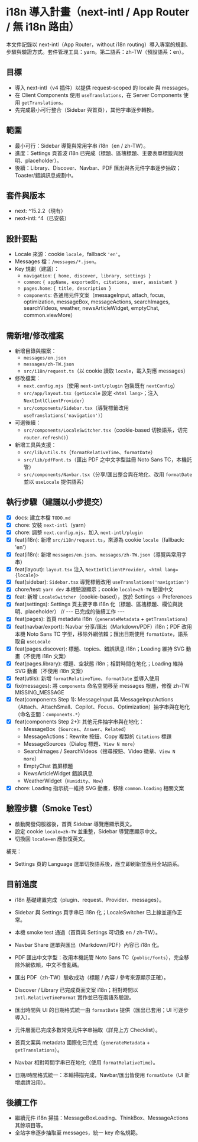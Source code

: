 # i18n 導入計畫（next-intl / App Router / 無 i18n 路由）

本文件記錄以 next-intl（App Router，without i18n routing）導入專案的規劃、步驟與驗證方式。套件管理工具：yarn。第二語系：zh-TW（預設語系：en）。

## 目標

- 導入 next-intl（v4 插件）以提供 request-scoped 的 locale 與 messages。
- 在 Client Components 使用 `useTranslations`，在 Server Components 使用 `getTranslations`。
- 先完成最小可行整合（Sidebar 與首頁），其他字串逐步轉換。

## 範圍

- 最小可行：Sidebar 導覽與常用字串 i18n（en / zh-TW）。
- 進度：Settings 頁首波 i18n 已完成（標題、區塊標題、主要表單標籤與說明、placeholder）。
- 後續：Library、Discover、Navbar、PDF 匯出與各元件字串逐步抽取；Toaster/錯誤訊息規劃中。

## 套件與版本

- next: ^15.2.2（現有）
- next-intl: ^4（已安裝）

## 設計要點

- Locale 來源：cookie `locale`，fallback `'en'`。
- Messages 檔：`/messages/*.json`。
- Key 規劃（建議）：
  - `navigation`: `{ home, discover, library, settings }`
  - `common`: `{ appName, exportedOn, citations, user, assistant }`
  - `pages.home`: `{ title, description }`
  - `components`: 各通用元件文案（messageInput, attach, focus, optimization, messageBox, messageActions, searchImages, searchVideos, weather, newsArticleWidget, emptyChat, common.viewMore）

## 需新增/修改檔案

- 新增目錄與檔案：
  - `messages/en.json`
  - `messages/zh-TW.json`
  - `src/i18n/request.ts`（以 cookie 讀取 `locale`，載入對應 messages）
- 修改檔案：
  - `next.config.mjs`（使用 `next-intl/plugin` 包裝既有 `nextConfig`）
  - `src/app/layout.tsx`（`getLocale` 設定 `<html lang>`；注入 `NextIntlClientProvider`）
  - `src/components/Sidebar.tsx`（導覽標籤改用 `useTranslations('navigation')`）
- 可選後續：
  - `src/components/LocaleSwitcher.tsx`（cookie-based 切換語系，切完 `router.refresh()`）
- 新增工具與支援：
  - `src/lib/utils.ts`（`formatRelativeTime`、`formatDate`）
  - `src/lib/pdfFont.ts`（匯出 PDF 之中文字型註冊 Noto Sans TC，本機託管）
  - `src/components/Navbar.tsx`（分享/匯出整合與在地化、改用 `formatDate` 並以 `useLocale` 提供語系）

## 執行步驟（建議以小步提交）

- [x] docs: 建立本檔 `TODO.md`
- [x] chore: 安裝 `next-intl`（yarn）
- [x] chore: 調整 `next.config.mjs`，加入 `next-intl/plugin`
- [x] feat(i18n): 新增 `src/i18n/request.ts`，來源為 cookie `locale`（fallback: 'en'）
- [x] feat(i18n): 新增 `messages/en.json`、`messages/zh-TW.json`（導覽與常用字串）
- [x] feat(layout): `layout.tsx` 注入 `NextIntlClientProvider`，`<html lang={locale}>`
- [x] feat(sidebar): `Sidebar.tsx` 導覽標籤改用 `useTranslations('navigation')`
- [x] chore/test: `yarn dev` 本機驗證顯示；cookie `locale=zh-TW` 驗證中文
- [x] feat: 新增 `LocaleSwitcher`（cookie-based），放於 Settings → Preferences
- [x] feat(settings): Settings 頁主要字串 i18n 化（標題、區塊標題、欄位與說明、placeholder）
      // --- 已完成的後續工作 ---
- [x] feat(pages): 首頁 metadata i18n（`generateMetadata` + `getTranslations`）
- [x] feat(navbar/export): Navbar 分享/匯出（Markdown/PDF）i18n；PDF 改用本機 Noto Sans TC 字型，移除外網依賴；匯出日期使用 `formatDate`，語系取自 `useLocale`
- [x] feat(pages.discover): 標題、topics、錯誤訊息 i18n；Loading 維持 SVG 動畫（不使用 i18n 文案）
- [x] feat(pages.library): 標題、空狀態 i18n；相對時間在地化；Loading 維持 SVG 動畫（不使用 i18n 文案）
- [x] feat(utils): 新增 `formatRelativeTime`、`formatDate` 並導入使用
- [x] fix(messages): 將 `components` 命名空間移至 messages 根層，修復 zh-TW MISSING_MESSAGE
- [x] feat(components Step 1): MessageInput 與 MessageInputActions（Attach、AttachSmall、Copilot、Focus、Optimization）抽字串與在地化（命名空間：`components.*`）
- [x] feat(components Step 2+): 其他元件抽字串與在地化：
  - MessageBox（`Sources`、`Answer`、`Related`）
  - MessageActions：Rewrite 按鈕、Copy 複製的 `Citations` 標題
  - MessageSources（Dialog 標題、`View N more`）
  - SearchImages / SearchVideos（搜尋按鈕、Video 徽章、`View N more`）
  - EmptyChat 首屏標題
  - NewsArticleWidget 錯誤訊息
  - WeatherWidget（`Humidity`、`Now`）
- [x] chore: Loading 指示統一維持 SVG 動畫，移除 `common.loading` 相關文案

## 驗證步驟（Smoke Test）

- 啟動開發伺服器後，首頁 Sidebar 導覽應顯示英文。
- 設定 cookie `locale=zh-TW` 並重整，Sidebar 導覽應顯示中文。
- 切換回 `locale=en` 應恢復英文。

補充：

- Settings 頁的 Language 選單切換語系後，應立即刷新並應用全站語系。

## 目前進度

- i18n 基礎建置完成（plugin、request、Provider、messages）。
- Sidebar 與 Settings 頁字串已 i18n 化；LocaleSwitcher 已上線並運作正常。
- 本機 smoke test 通過（首頁與 Settings 可切換 en / zh-TW）。

- Navbar Share 選單與匯出（Markdown/PDF）內容已 i18n 化。
- PDF 匯出中文字型：改用本機託管 Noto Sans TC（`public/fonts`），完全移除外網依賴，中文不會亂碼。
- 匯出 PDF（zh-TW）驗收成功（標題 / 內容 / 參考來源顯示正確）。

- Discover / Library 已完成頁面文案 i18n；相對時間以 `Intl.RelativeTimeFormat` 實作並已在兩語系驗證。
- 匯出時間與 UI 的日期格式統一由 `formatDate` 提供（匯出已套用；UI 可逐步導入）。
- 元件層面已完成多數常見元件字串抽取（詳見上方 Checklist）。

- 首頁文案與 metadata 國際化已完成（`generateMetadata` + `getTranslations`）。
- Navbar 相對時間字串已在地化（使用 `formatRelativeTime`）。
- 日期/時間格式統一：本輪掃描完成，Navbar/匯出皆使用 `formatDate`（UI 新增處請沿用）。

## 後續工作

- 繼續元件 i18n 掃描：MessageBoxLoading、ThinkBox、MessageActions 其餘項目等。
- 全站字串逐步抽取至 messages，統一 key 命名規範。
